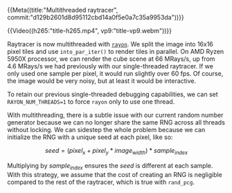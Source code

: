 {{Meta((title:"Multithreaded raytracer", commit:"d129b2601d8d95112cbd14a0f5e0a7c35a9953da"))}}

{{Video((h265:"title-h265.mp4", vp9:"title-vp9.webm"))}}

Raytracer is now multithreaded with [`rayon`][rayon]. We split the image into
16x16 pixel tiles and use `into_par_iter()` to render tiles in parallel. On AMD
Ryzen 5950X processor, we can render the cube scene at 66 MRays/s, up from 4.6
MRays/s we had previously with our single-threaded raytracer. If we only used
one sample per pixel, it would run slightly over 60 fps. Of course, the image
would be very noisy, but at least it would be interactive.

To retain our previous single-threaded debugging capabilities, we can set
`RAYON_NUM_THREADS=1` to force `rayon` only to use one thread.

With multithreading, there is a subtle issue with our current random number
generator because we can no longer share the same RNG across all threads without
locking. We can sidestep the whole problem because we can initialize the RNG
with a unique seed at each pixel, like so:

$$seed = (pixel_x + pixel_y * image_{width}) * sample_{index}$$

Multiplying by $sample_{index}$ ensures the $seed$ is different at each sample.
With this strategy, we assume that the cost of creating an RNG is negligible
compared to the rest of the raytracer, which is true with `rand_pcg`.

[rayon]: https://crates.io/crates/rayon
